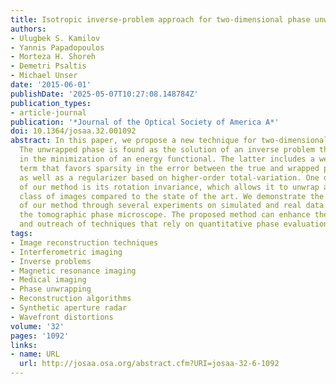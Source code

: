 ```yaml
---
title: Isotropic inverse-problem approach for two-dimensional phase unwrapping
authors:
- Ulugbek S. Kamilov
- Yannis Papadopoulos
- Morteza H. Shoreh
- Demetri Psaltis
- Michael Unser
date: '2015-06-01'
publishDate: '2025-05-07T10:27:08.148784Z'
publication_types:
- article-journal
publication: '*Journal of the Optical Society of America A*'
doi: 10.1364/josaa.32.001092
abstract: In this paper, we propose a new technique for two-dimensional phase unwrapping.
  The unwrapped phase is found as the solution of an inverse problem that consists
  in the minimization of an energy functional. The latter includes a weighted data-fidelity
  term that favors sparsity in the error between the true and wrapped phase differences,
  as well as a regularizer based on higher-order total-variation. One desirable feature
  of our method is its rotation invariance, which allows it to unwrap a much larger
  class of images compared to the state of the art. We demonstrate the effectiveness
  of our method through several experiments on simulated and real data obtained through
  the tomographic phase microscope. The proposed method can enhance the applicability
  and outreach of techniques that rely on quantitative phase evaluation.
tags:
- Image reconstruction techniques
- Interferometric imaging
- Inverse problems
- Magnetic resonance imaging
- Medical imaging
- Phase unwrapping
- Reconstruction algorithms
- Synthetic aperture radar
- Wavefront distortions
volume: '32'
pages: '1092'
links:
- name: URL
  url: http://josaa.osa.org/abstract.cfm?URI=josaa-32-6-1092
---
```

